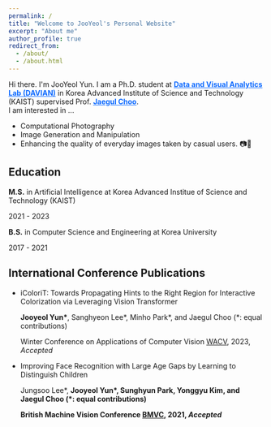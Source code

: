 ```yaml
---
permalink: /
title: "Welcome to JooYeol's Personal Website"
excerpt: "About me"
author_profile: true
redirect_from: 
  - /about/
  - /about.html
---
```


Hi there. I'm JooYeol Yun. I am a Ph.D. student at <a href="http://davian.kaist.ac.kr/" style="color:#0f6bff"> <strong>Data and Visual Analytics Lab (DAVIAN)</strong></a> in Korea Advanced Institute of Science and Technology (KAIST) supervised Prof. <a href="https://sites.google.com/site/jaegulchoo/" style="color:#0f6bff"> <strong>Jaegul Choo</strong></a>. <br>
I am interested in ...
* Computational Photography
* Image Generation and Manipulation
* Enhancing the quality of everyday images taken by casual users. 📷🎨


Education
-----

__M.S.__ in Artificial Intelligence at Korea Advanced Institue of Science and Technology (KAIST)

2021 - 2023


__B.S.__ in Computer Science and Engineering at Korea University

2017 - 2021

International Conference Publications
----
* iColoriT: Towards Propagating Hints to the Right Region for Interactive Colorization via Leveraging Vision Transformer
  
  <strong>Jooyeol Yun*</strong>, Sanghyeon Lee*, Minho Park*, and Jaegul Choo (*: equal contributions)

  Winter Conference on Applications of Computer Vision [WACV](https://wacv2023.thecvf.com/), 2023, *Accepted*


* Improving Face Recognition with Large Age Gaps by Learning to Distinguish Children

  Jungsoo Lee*, <strong>Jooyeol Yun*<strong>, Sunghyun Park, Yonggyu Kim, and Jaegul Choo (*: equal contributions)

  British Machine Vision Conference [BMVC](https://www.bmvc2021-virtualconference.com/), 2021, *Accepted*

